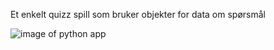 Et enkelt quizz spill som bruker objekter for data om spørsmål

![image of python app](https://files.catbox.moe/gife1f.png)